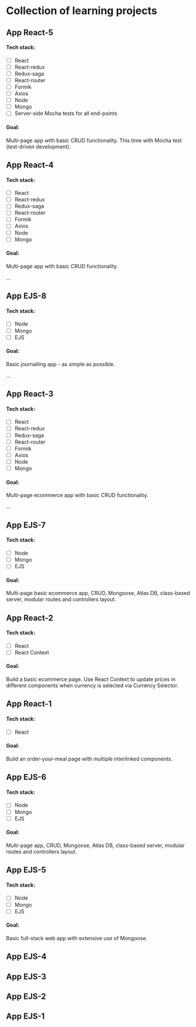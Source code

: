 # Collection of learning projects

## App React-5

#### Tech stack:

- [ ] React
- [ ] React-redux
- [ ] Redux-saga
- [ ] React-router
- [ ] Formik
- [ ] Axios
- [ ] Node
- [ ] Mongo
- [ ] Server-side Mocha tests for all end-points

#### Goal:

Multi-page app with basic CRUD functionality. This time with Mocha test (test-driven development).

## App React-4

#### Tech stack:

- [ ] React
- [ ] React-redux
- [ ] Redux-saga
- [ ] React-router
- [ ] Formik
- [ ] Axios
- [ ] Node
- [ ] Mongo

#### Goal:

Multi-page app with basic CRUD functionality.

...

## App EJS-8

#### Tech stack:

- [ ] Node
- [ ] Mongo
- [ ] EJS

#### Goal:

Basic journalling app - as simple as possible.

...

## App React-3

#### Tech stack:

- [ ] React
- [ ] React-redux
- [ ] Redux-saga
- [ ] React-router
- [ ] Formik
- [ ] Axios
- [ ] Node
- [ ] Mongo

#### Goal:

Multi-page ecommerce app with basic CRUD functionality.

...

## App EJS-7

#### Tech stack:

- [ ] Node
- [ ] Mongo
- [ ] EJS

#### Goal:

Multi-page basic ecommerce app, CRUD, Mongoose, Atlas DB, class-based server, modular routes and controllers layout.

## App React-2

#### Tech stack:

- [ ] React
- [ ] React Context

#### Goal:

Build a basic ecommerce page. Use React Context to update prices
in different components when currency is selected via Currency Selector.

## App React-1

#### Tech stack:

- [ ] React

#### Goal:

Build an order-your-meal page with multiple interlinked components.

## App EJS-6

#### Tech stack:

- [ ] Node
- [ ] Mongo
- [ ] EJS

#### Goal:

Multi-page app, CRUD, Mongoose, Atlas DB, class-based server, modular routes and controllers layout.

## App EJS-5

#### Tech stack:

- [ ] Node
- [ ] Mongo
- [ ] EJS

#### Goal:

Basic full-stack web app with extensive use of Mongoose.

## App EJS-4

## App EJS-3

## App EJS-2

## App EJS-1
